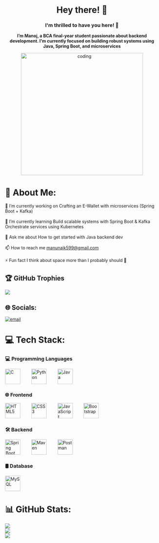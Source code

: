 <h1 align="center">Hey there! 👋</h1>
<h3 align="center">I'm thrilled to have you here! 🚀</h3>

<p align="center"><strong>I’m Manoj, a BCA final-year student passionate about backend development. I'm currently focused on building robust systems using Java, Spring Boot, and microservices</strong></p>

<p align="center">
   <img src=https://github.com/ManojNaik2712/ManojNaik2712/raw/main/212749695-a6817c5a-a794-462b-afca-1b5ce7dd5e63.gif alt="coding" width="400" />
</p>

# 💫 About Me:
🔭 I’m currently working on Crafting an E-Wallet with microservices (Spring Boot + Kafka)<br><br>🌱 I’m currently learning Build scalable systems with Spring Boot & Kafka Orchestrate services using Kubernetes<br><br>💬 Ask me about How to get started with Java backend dev<br><br>📫 How to reach me manunaik599@gmail.com<br><br>⚡ Fun fact I think about space more than I probably should 🚀

## 🏆 GitHub Trophies
![](https://github-profile-trophy.vercel.app/?username=ManojNaik2712&theme=radical&no-frame=false&no-bg=false&margin-w=4)

## 🌐 Socials:
[![email](https://img.shields.io/badge/Email-D14836?logo=gmail&logoColor=white)](mailto:manunaik599@gmail.com) 

# 💻 Tech Stack:
  ### 💻 Programming Languages
  <p>
    <img src="https://cdn.jsdelivr.net/gh/devicons/devicon/icons/c/c-original.svg" width="50" height="50" alt="C" style="margin-right:20px;" />&nbsp;&nbsp;&nbsp;
    <img src="https://cdn.jsdelivr.net/gh/devicons/devicon/icons/python/python-original.svg" width="50" height="50" alt="Python" style="margin-right:20px;" />&nbsp;&nbsp;&nbsp;
    <img src="https://cdn.jsdelivr.net/gh/devicons/devicon/icons/java/java-original.svg" width="50" height="50" alt="Java" />&nbsp;&nbsp;&nbsp;
  </p>

  ### 🌐 Frontend
  <p>
    <img src="https://cdn.jsdelivr.net/gh/devicons/devicon/icons/html5/html5-original.svg" width="50" height="50" alt="HTML5" style="margin-right:20px;" />&nbsp;&nbsp;&nbsp;
    <img src="https://cdn.jsdelivr.net/gh/devicons/devicon/icons/css3/css3-original.svg" width="50" height="50" alt="CSS3" style="margin-right:20px;" />&nbsp;&nbsp;&nbsp;
    <img src="https://cdn.jsdelivr.net/gh/devicons/devicon/icons/javascript/javascript-original.svg" width="50" height="50" alt="JavaScript" style="margin-right:20px;" />&nbsp;&nbsp;&nbsp;
    <img src="https://cdn.jsdelivr.net/gh/devicons/devicon/icons/bootstrap/bootstrap-original.svg" width="50" height="50" alt="Bootstrap" />
  </p>

  ### 🛠️ Backend
  <p>
    <img src="https://cdn.jsdelivr.net/gh/devicons/devicon/icons/spring/spring-original.svg" width="50" height="50" alt="Spring Boot" style="margin-right:20px;" />&nbsp;&nbsp;&nbsp;
    <img src="https://cdn.jsdelivr.net/gh/devicons/devicon/icons/maven/maven-original.svg" width="50" height="50" alt="Maven" style="margin-right:20px;" />&nbsp;&nbsp;&nbsp;
    <img src="https://img.icons8.com/external-tal-revivo-color-tal-revivo/48/000000/external-postman-is-the-only-complete-api-development-environment-logo-color-tal-revivo.png" width="50" height="50" alt="Postman" />
  </p>

  ### 🛢️ Database
  <p>
    <img src="https://cdn.jsdelivr.net/gh/devicons/devicon/icons/mysql/mysql-original.svg" width="50" height="50" alt="MySQL" />
  </p>

# 📊 GitHub Stats:
![](https://github-readme-stats.vercel.app/api?username=ManojNaik2712&theme=neon&hide_border=false&include_all_commits=true&count_private=true)<br>
![](https://nirzak-streak-stats.vercel.app/?user=ManojNaik2712&theme=neon&hide_border=false)<br>
![](https://github-readme-stats.vercel.app/api/top-langs/?username=ManojNaik2712&theme=neon&hide_border=false&include_all_commits=true&count_private=true&layout=compact)



<!--[![Manu's GitHub Stats](https://github-readme-stats.vercel.app/api?username=ManojNaik2712&show_icons=true&theme=radical)](https://github.com/ManojNaik2712)

[![Top Langs](https://github-readme-stats.vercel.app/api/top-langs/?username=ManojNaik2712&layout=compact&theme=radical)](https://github.com/ManojNaik2712)
---
[![](https://visitcount.itsvg.in/api?id=ManojNaik2712&icon=5&color=4)](https://visitcount.itsvg.in)

<!-- Proudly created with GPRM ( https://gprm.itsvg.in ) -->
